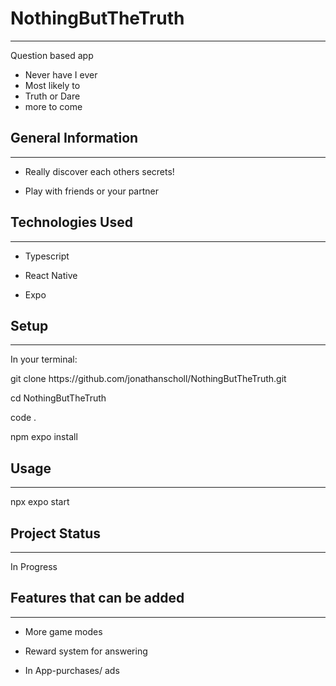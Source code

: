<h1>NothingButTheTruth</h1>
<hr><p>Question based app</p>
<ul>
<li>Never have I ever</li>
<li>Most likely to</li>
<li>Truth or Dare</li>
<li>more to come</li>
</ul><h2>General Information</h2>
<hr><ul>
<li>Really discover each others secrets!</li>
</ul><ul>
<li>Play with friends or your partner</li>
</ul><h2>Technologies Used</h2>
<hr><ul>
<li>Typescript</li>
</ul><ul>
<li>React Native</li>
</ul><ul>
<li>Expo</li>
</ul><h2>Setup</h2>
<hr><p>In your terminal:</p>
<p>git clone https://github.com/jonathanscholl/NothingButTheTruth.git</p>
<p>cd NothingButTheTruth</p>
<p>code .</p>
<p>npm expo install</p><h2>Usage</h2>
<hr><p>npx expo start</p><h2>Project Status</h2>
<hr><p>In Progress</p><h2>Features that can be added</h2>
<hr><ul>
<li>More game modes</li>
</ul><ul>
<li>Reward system for answering</li>
</ul><ul>
<li>In App-purchases/ ads</li>
